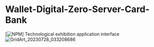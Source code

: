 # Wallet-Digital-Zero-Server-Card-Bank
[![NPM](https://img.shields.io/npm/l/react)]
Technological exhibition application interface
![GridArt_20230728_033208686](https://github.com/GledsonBastos/Wallet-Digital-Zero-Server-Card-Bank/assets/62495617/4f8e39ee-66a8-41bd-a2b3-7fb55b698888)
